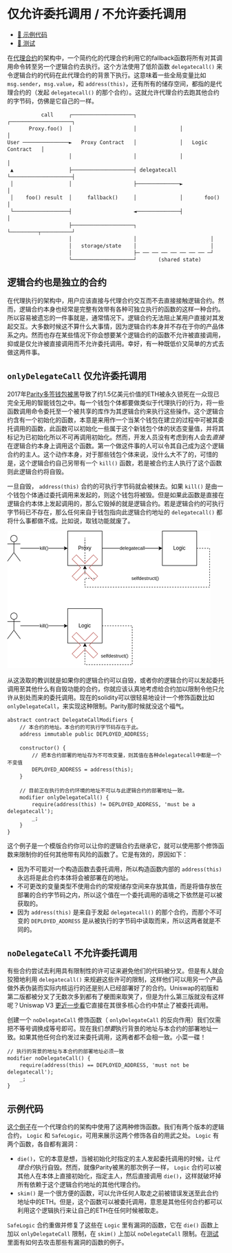 # 仅允许委托调用 / 不允许委托调用

- [📜 示例代码](./DelegateCallModifiers.sol)
- [🐞 测试](../../test/DelegateCallModifiers.t.sol)

在[代理合约](../basic-proxies/)的架构中，一个简约化的代理合约利用它的fallback函数将所有对其调用命令转至另一个逻辑合约去执行。这个方法使用了低阶函数 `delegatecall()` 来令逻辑合约的代码在此代理合约的背景下执行。这意味着一些全局变量比如 `msg.sender`，`msg.value`，和 `address(this)`，还有所有的储存空间，都指的是代理合约的（发起 `delegatecall()` 的那个合约）。这就允许代理合约去跑其他合约的字节码，仿佛是它自己的一样。


```
           call     ┌────────────────────┐              ┌────────────────────┐
       Proxy.foo()  │                    │              │                    │
User ───────────────►   Proxy Contract   │              │   Logic Contract   │
                    │                    │              │                    │
 ▲                  ├────────────────────┤ delegatecall └────────────────────┤
 │                  │                    ├──────────────►                    │
 │    foo() result  │     fallback()     │              │       foo()        │
 └──────────────────┤                    ◄──────────────┤                    │
                    ├────────────────────┐              └─────────┬──────────┘
                    │                    │                        │
                    │   storage/state    │                        │
                    │                    ├─ ── ── ── ── ── ── ── ─┘
                    └────────────────────┘       (shared state)
```

## 逻辑合约也是独立的合约
在代理执行的架构中，用户应该直接与代理合约交互而不去直接接触逻辑合约。然而，逻辑合约本身也经常是完整有效带有各种可独立执行的函数的这样一种合约。所以容易被遗忘的一件事就是，通常情况下。逻辑合约无法阻止某用户直接对其发起交互。大多数时候这不算什么大事情，因为逻辑合约本身并不存在于你的产品体系之内。然而也存在某些情况下你会想要某个逻辑合约的函数不允许被直接调用，抑或是仅允许被直接调用而不允许委托调用。幸好，有一种既低价又简单的方式去做这两件事。

## `onlyDelegateCall` 仅允许委托调用
2017年[Parity多签钱包被黑](https://blog.openzeppelin.com/parity-wallet-hack-reloaded/)导致了约1.5亿美元价值的ETH被永久锁死在一众现已完全无用的智能钱包之中。每一个钱包个体都要做类似于代理执行的行为，将一些函数调用命令委托至一个被共享的库作为其逻辑合约来执行这些操作。这个逻辑合约含有一个初始化的函数，本意是来用作一个当某个钱包在建立的过程中可被其委托调用的函数，此函数可以初始化一些属于这个新钱包个体的状态变量值，并将其标记为已初始化所以不可再调用初始化。然而，开发人员没有考虑到有人会去*直接*在逻辑合约本身上调用这个函数。第一个做这件事的人可以令其自己成为这个逻辑合约的主人。这个动作本身，对于那些钱包个体来说，没什么大不了的，可惜的是，这个逻辑合约自己另带有一个 `kill()` 函数，若是被合约主人执行了这个函数则此逻辑合约将自毁。

一旦自毁， `address(this)` 合约的可执行字节码就会被抹去。如果 `kill()` 是由一个钱包个体通过委托调用来发起的，则这个钱包将被毁。但是如果此函数是直接在逻辑合约本体上发起调用的，那么它毁掉的就是逻辑合约。若是逻辑合约的可执行字节码已不存在，那么任何来自于钱包指向此逻辑合约地址的 `delegatecall()` 都将什么事都做不成。比如说，取钱功能就废了。

![self-destruct-a-la-parity](./parity-self-destruct.png)

从这汲取的教训就是如果你的逻辑合约可以自毁，或者你的逻辑合约可以发起委托调用至其他什么有自毁功能的合约，你就应该认真地考虑给合约加以限制令他只允许从别处而来的委托调用。现在的solidity可以很轻易地设计一个修饰函数比如 `onlyDelegateCall`，来实现这种限制。Parity那时候就没这个福气。

```solidity
abstract contract DelegateCallModifiers {
    // 本合约的地址。本合约的可执行字节码存在于此。
    address immutable public DEPLOYED_ADDRESS;

    constructor() {
        // 把本合约部署的地址存为不可改变量，则其值在各种delegatecall中都是一个不变值
        DEPLOYED_ADDRESS = address(this);
    }

    // 目前正在执行的合约环境的地址不可以与此逻辑合约的部署地址一致。
    modifier onlyDelegateCall() {
        require(address(this) != DEPLOYED_ADDRESS, 'must be a delegatecall');
        _;
    }
}
```

这个例子是一个模版合约你可以让你的逻辑合约去继承它，就可以使用那个修饰函数来限制你的任何其他带有风险的函数了。它是有效的，原因如下：
- 因为不可能对一个构造函数去委托调用，所以构造函数内部的 `address(this)` 永远将是此合约本体将会被部署在的地址。
- 不可更改的变量类型不使用合约的常规储存空间来存放其值，而是将值存放在部署的合约字节码之内，所以这个值在一个委托调用的语境之下依然是可以被获取的。
- 因为 `address(this)` 是来自于发起 `delegatecall()` 的那个合约，而那个不可变的 `DEPLOYED_ADDRESS` 是从被执行的字节码中读取而来，所以这两者就是不同的。

## `noDelegateCall` 不允许委托调用
有些合约尝试去利用具有限制性的许可证来避免他们的代码被分叉。但是有人就会狡猾地利用 `delegatecall()` 来规避这些许可的限制，这样他们可以用另一个产品做外表伪装而实际内核运行的还是别人已经部署好了的合约。Uniswap的初版和第二版都被分叉了无数次多到都有了梗图来取笑了，但是为什么第三版就没有这样呢？Uniswap V3 [更近一步看](https://github.com/Uniswap/v3-core/pull/327#issuecomment-813462722)它直接在其很多核心合约中禁止了被委托调用。

创建一个 `noDelegateCall` 修饰函数（ `onlyDelegateCall` 的反向作用）我们仅需把不等号调换成等号即可。现在我们*想要*执行背景的地址与本合约的部署地址一致。如果其他任何合约发过来委托调用，这两者都不会相一致。小菜一碟！

```solidity
// 执行的背景的地址与本合约的部署地址必须一致
modifier noDelegateCall() {
    require(address(this) == DEPLOYED_ADDRESS, 'must not be delegatecall');
    _;
}
```

## 示例代码
[这个例子](./DelegateCallModifiers.sol)在一个代理合约的架构中使用了这两种修饰函数。我们有两个版本的逻辑合约， `Logic` 和 `SafeLogic`，可用来展示这两个修饰各自的用武之处。 `Logic` 有两个函数，各自都有漏洞：

- `die()`，它的本意是想，当被初始化时指定的主人发起委托调用的时候，让*代理合约*执行自毁。然而，就像Parity被黑的那次例子一样， `Logic` 合约可以被其他人在本体上直接初始化，指定主人，然后直接调用 `die()`，这样就破坏掉所有依赖于这个逻辑合约地址的其他代理合约。
- `skim()` 是一个很方便的函数，可以允许任何人取走之前被错误发送至此合约地址中的ETH。但是，这个函数可以被委托调用，意思是其他任何合约都可以利用这个逻辑执行来让自己的ETH在任何时候被取走。

`SafeLogic` 合约重做并修复了这些在 `Logic` 里有漏洞的函数，它在 `die()` 函数上加以 `onlyDelegateCall` 限制，在 `skim()` 上加以 `noDelegateCall` 限制。在[测试](../../test/DelegateCallModifiers.t.sol)里面有如何去攻击那些有漏洞的函数的例子。